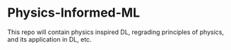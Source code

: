 # Physics-Informed-ML
This repo will contain physics inspired DL, regrading principles of physics, and its application in DL, etc.
